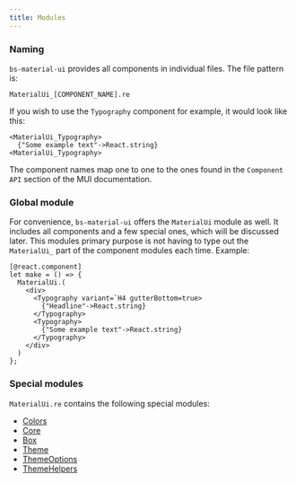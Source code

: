 ```yaml
---
title: Modules
---
```


### Naming

`bs-material-ui` provides all components in individual files. The file pattern
is:

    MaterialUi_[COMPONENT_NAME].re

If you wish to use the `Typography` component for example, it would look like
this:

```reason
<MaterialUi_Typography>
  {"Some example text"->React.string}
<MaterialUi_Typography>
```

The component names map one to one to the ones found in the `Component API`
section of the MUI documentation.

### Global module

For convenience, `bs-material-ui` offers the `MaterialUi` module as well. It
includes all components and a few special ones, which will be discussed later.
This modules primary purpose is not having to type out the `MaterialUi_` part of
the component modules each time. Example:

```reason
[@react.component]
let make = () => {
  MaterialUi.(
    <div>
      <Typography variant=`H4 gutterBottom=true>
        {"Headline"->React.string}
      </Typography>
      <Typography>
        {"Some example text"->React.string}
      </Typography>
    </div>
  )
};
```

### Special modules

`MaterialUi.re` contains the following special modules:

- [Colors](colors.md)
- [Core](special-core.md)
- [Box](special-box.md)
- [Theme](theming.md)
- [ThemeOptions](theming.md)
- [ThemeHelpers](theming.md)
